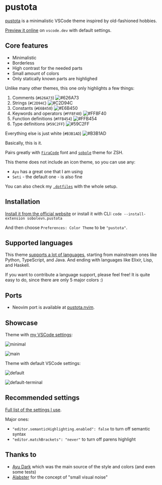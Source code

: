 # pustota

[pustota](https://ru.wikipedia.org/wiki/%D0%9F%D1%83%D1%81%D1%82%D0%BE%D1%82%D0%B0) is a minimalistic VSCode theme inspired by old-fashioned hobbies.

[Preview it online](https://vscode.dev/editor/theme/sobolevn.pustota) on `vscode.dev` with default settings.

## Core features

- Minimalistic
- Borderless
- High contrast for the needed parts
- Small amount of colors
- Only statically known parts are highlighed

Unlike many other themes, this one only highlights a few things:
1. Comments (`#626A73`) ![#626A73](https://placehold.it/15/626A73/626A73?text=+)
2. Strings (`#C2D94C`) ![#C2D94C](https://placehold.it/15/C2D94C/C2D94C?text=+)
3. Constants (`#E6B450`) ![#E6B450](https://placehold.it/15/E6B450/E6B450?text=+)
4. Keywords and operators (`#FF8F40`) ![#FF8F40](https://placehold.it/15/FF8F40/FF8F40?text=+)
5. Function definitions (`#FFB454`) ![#FFB454](https://placehold.it/15/FFB454/FFB454?text=+)
6. Type definitions (`#59C2FF`) ![#59C2FF](https://placehold.it/15/59C2FF/59C2FF?text=+)

Everything else is just white (`#B3B1AD`) ![#B3B1AD](https://placehold.it/15/B3B1AD/B3B1AD?text=+)

Basically, this is it.

Pairs greatly with [`FiraCode`](https://github.com/tonsky/FiraCode) font and [`sobole`](https://github.com/sobolevn/sobole-zsh-theme) theme for ZSH.

This theme does not include an icon theme, so you can use any:
- `Ayu` has a great one that I am using
- `Seti` - the default one - is also fine

You can also check my [`.dotfiles`](https://github.com/sobolevn/dotfiles) with the whole setup.

## Installation

[Install it from the official website](https://marketplace.visualstudio.com/items?itemName=sobolevn.pustota) or install it with CLI: `code --install-extension sobolevn.pustota`

And then choose `Preferences: Color Theme` to be `"pustota"`.

## Supported languages

This theme [supports a lot of languages](https://github.com/pustota-theme/pustota/tree/master/test), starting from mainstream ones
like Python, TypeScript, and Java.
And ending with languages like Elixir, Lisp, and Haskell.

If you want to contribute a language support, please feel free!
It is quite easy to do, since there are only 5 major colors :)

## Ports

- Neovim port is available at [pustota.nvim](https://github.com/igor-gorohovsky/pustota.nvim).

## Showcase

Theme with [my VSCode settings](https://github.com/sobolevn/dotfiles/tree/master/vscode):

![minimal](https://raw.githubusercontent.com/pustota-theme/pustota/master/assets/minimal.png)

![main](https://raw.githubusercontent.com/pustota-theme/pustota/master/assets/main.png)

Theme with default VSCode settings:

![default](https://raw.githubusercontent.com/pustota-theme/pustota/master/assets/default.png)

![default-terminal](https://raw.githubusercontent.com/pustota-theme/pustota/master/assets/default-terminal.png)

## Recommended settings

[Full list of the settings I use](https://github.com/sobolevn/dotfiles/blob/master/vscode/settings.json).

Major ones:
- `"editor.semanticHighlighting.enabled": false` to turn off semantic syntax
- `"editor.matchBrackets": "never"` to turn off parens highlight

## Thanks to

- [Ayu Dark](https://github.com/ayu-theme/vscode-ayu) which was the main source of the style and colors (and even some tests)
- [Alabster](https://github.com/tonsky/vscode-theme-alabaster) for the concept of "small visual noise"
